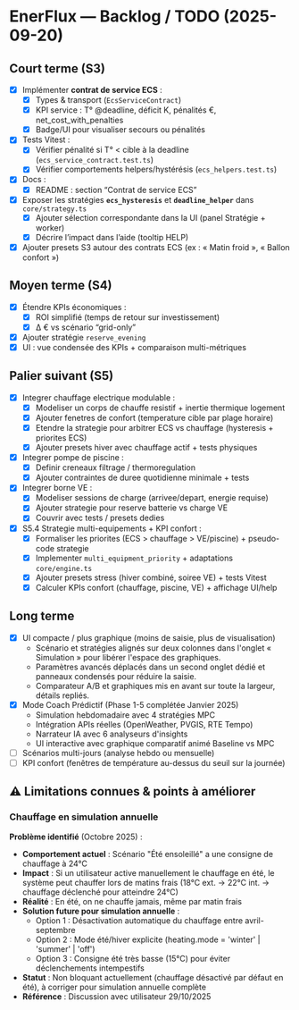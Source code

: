 # EnerFlux — Backlog / TODO (2025-09-20)

## Court terme (S3)
- [x] Implémenter **contrat de service ECS** :
  - [x] Types & transport (`EcsServiceContract`)
  - [x] KPI service : T° @deadline, déficit K, pénalités €, net_cost_with_penalties
  - [x] Badge/UI pour visualiser secours ou pénalités
- [x] Tests Vitest :
  - [x] Vérifier pénalité si T° < cible à la deadline (`ecs_service_contract.test.ts`)
  - [x] Vérifier comportements helpers/hystérésis (`ecs_helpers.test.ts`)
- [x] Docs :
  - [x] README : section “Contrat de service ECS”
- [x] Exposer les stratégies **`ecs_hysteresis`** et **`deadline_helper`** dans `core/strategy.ts`
  - [x] Ajouter sélection correspondante dans la UI (panel Stratégie + worker)
  - [x] Décrire l’impact dans l’aide (tooltip HELP)
- [x] Ajouter presets S3 autour des contrats ECS (ex : « Matin froid », « Ballon confort »)

## Moyen terme (S4)
- [x] Étendre KPIs économiques :
  - [x] ROI simplifié (temps de retour sur investissement)
  - [x] Δ € vs scénario “grid-only”
- [x] Ajouter stratégie `reserve_evening`
- [x] UI : vue condensée des KPIs + comparaison multi-métriques

## Palier suivant (S5)
- [x] Integrer chauffage electrique modulable :
  - [x] Modeliser un corps de chauffe resistif + inertie thermique logement
  - [x] Ajouter fenetres de confort (temperature cible par plage horaire)
  - [x] Etendre la strategie pour arbitrer ECS vs chauffage (hysteresis + priorites ECS)
  - [x] Ajouter presets hiver avec chauffage actif + tests physiques
- [x] Integrer pompe de piscine :
  - [x] Definir creneaux filtrage / thermoregulation
  - [x] Ajouter contraintes de duree quotidienne minimale + tests
- [x] Integrer borne VE :
  - [x] Modeliser sessions de charge (arrivee/depart, energie requise)
  - [x] Ajouter strategie pour reserve batterie vs charge VE
  - [x] Couvrir avec tests / presets dedies
- [x] S5.4 Strategie multi-equipements + KPI confort :
  - [x] Formaliser les priorites (ECS > chauffage > VE/piscine) + pseudo-code strategie
  - [x] Implementer `multi_equipment_priority` + adaptations `core/engine.ts`
  - [x] Ajouter presets stress (hiver combiné, soiree VE) + tests Vitest
  - [x] Calculer KPIs confort (chauffage, piscine, VE) + affichage UI/help

## Long terme
- [x] UI compacte / plus graphique (moins de saisie, plus de visualisation)
  - Scénario et stratégies alignés sur deux colonnes dans l'onglet « Simulation » pour libérer l'espace des graphiques.
  - Paramètres avancés déplacés dans un second onglet dédié et panneaux condensés pour réduire la saisie.
  - Comparateur A/B et graphiques mis en avant sur toute la largeur, détails repliés.
- [x] Mode Coach Prédictif (Phase 1-5 complétée Janvier 2025)
  - Simulation hebdomadaire avec 4 stratégies MPC
  - Intégration APIs réelles (OpenWeather, PVGIS, RTE Tempo)
  - Narrateur IA avec 6 analyseurs d'insights
  - UI interactive avec graphique comparatif animé Baseline vs MPC
- [ ] Scénarios multi-jours (analyse hebdo ou mensuelle)
- [ ] KPI confort (fenêtres de température au-dessus du seuil sur la journée)

## ⚠️ Limitations connues & points à améliorer

### Chauffage en simulation annuelle
**Problème identifié** (Octobre 2025) :
- **Comportement actuel** : Scénario "Été ensoleillé" a une consigne de chauffage à 24°C
- **Impact** : Si un utilisateur active manuellement le chauffage en été, le système peut chauffer lors de matins frais (18°C ext. → 22°C int. → chauffage déclenché pour atteindre 24°C)
- **Réalité** : En été, on ne chauffe jamais, même par matin frais
- **Solution future pour simulation annuelle** :
  - Option 1 : Désactivation automatique du chauffage entre avril-septembre
  - Option 2 : Mode été/hiver explicite (heating.mode = 'winter' | 'summer' | 'off')
  - Option 3 : Consigne été très basse (15°C) pour éviter déclenchements intempestifs
- **Statut** : Non bloquant actuellement (chauffage désactivé par défaut en été), à corriger pour simulation annuelle complète
- **Référence** : Discussion avec utilisateur 29/10/2025



